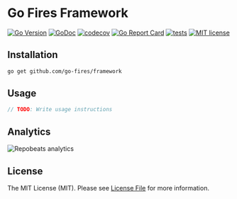 # Go Fires Framework

[![Go Version](https://badgen.net/github/release/go-fires/framework/stable)](https://github.com/go-fires/framework/releases)
[![GoDoc](https://pkg.go.dev/badge/github.com/go-fires/framework)](https://pkg.go.dev/github.com/go-fires/framework)
[![codecov](https://codecov.io/gh/go-fires/framework/branch/master/graph/badge.svg?token=5TWGQ9DIRU)](https://codecov.io/gh/go-fires/framework)
[![Go Report Card](https://goreportcard.com/badge/github.com/go-fires/framework)](https://goreportcard.com/report/github.com/go-fires/framework)
[![tests](https://github.com/go-fires/framework/actions/workflows/go.yml/badge.svg)](https://github.com/go-fires/framework/actions/workflows/go.yml)
[![MIT license](https://img.shields.io/badge/license-MIT-brightgreen.svg)](https://opensource.org/licenses/MIT)

## Installation

```bash
go get github.com/go-fires/framework
```

## Usage

```go
// TODO: Write usage instructions
```

## Analytics

![Repobeats analytics](https://repobeats.axiom.co/api/embed/9919360081b7e54c93a1c983ac95ffc344d35815.svg "Repobeats analytics image")

## License

The MIT License (MIT). Please see [License File](LICENSE) for more information.